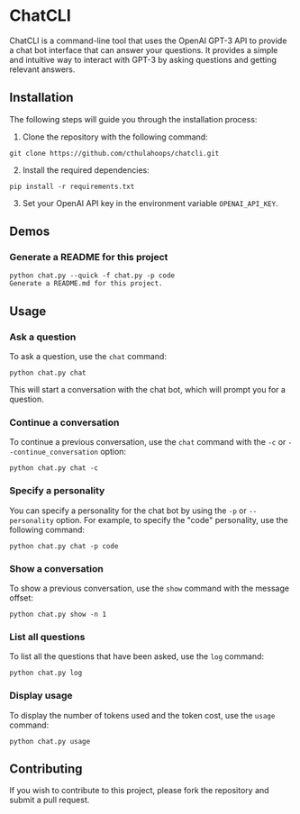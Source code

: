 # ChatCLI

ChatCLI is a command-line tool that uses the OpenAI GPT-3 API to provide a chat bot interface that can answer your questions. It provides a simple and intuitive way to interact with GPT-3 by asking questions and getting relevant answers.

## Installation

The following steps will guide you through the installation process:

1. Clone the repository with the following command:
```
git clone https://github.com/cthulahoops/chatcli.git
```

2. Install the required dependencies:
```
pip install -r requirements.txt
```

3. Set your OpenAI API key in the environment variable `OPENAI_API_KEY`.

## Demos

### Generate a README for this project

```
python chat.py --quick -f chat.py -p code
Generate a README.md for this project.
```

## Usage

### Ask a question

To ask a question, use the `chat` command:
```
python chat.py chat
```
This will start a conversation with the chat bot, which will prompt you for a question.

### Continue a conversation

To continue a previous conversation, use the `chat` command with the `-c` or `--continue_conversation` option:
```
python chat.py chat -c
```

### Specify a personality

You can specify a personality for the chat bot by using the `-p` or `--personality` option. For example, to specify the "code" personality, use the following command:
```
python chat.py chat -p code
```

### Show a conversation

To show a previous conversation, use the `show` command with the message offset:
```
python chat.py show -n 1
```

### List all questions

To list all the questions that have been asked, use the `log` command:
```
python chat.py log
```

### Display usage

To display the number of tokens used and the token cost, use the `usage` command:
```
python chat.py usage
```

## Contributing

If you wish to contribute to this project, please fork the repository and submit a pull request.
